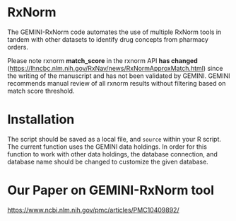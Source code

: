 # RxNorm
The GEMINI-RxNorm code automates the use of multiple RxNorm tools in tandem with other datasets to identify drug concepts from pharmacy orders. 

Please note rxnorm **match_score** in the rxnorm API **has changed** (<https://lhncbc.nlm.nih.gov/RxNav/news/RxNormApproxMatch.html>) since the writing of the manuscript and has not been validated by GEMINI. GEMINI recommends manual review of all rxnorm results without filtering based on match score threshold.

# Installation

The script should be saved as a local file, and `source` within your R script. The current function uses the GEMINI data holdings. In order for this function to work with other data holdings, the database connection, and database name should be changed to customize the given database. 

# Our Paper on GEMINI-RxNorm tool

<https://www.ncbi.nlm.nih.gov/pmc/articles/PMC10409892/>
